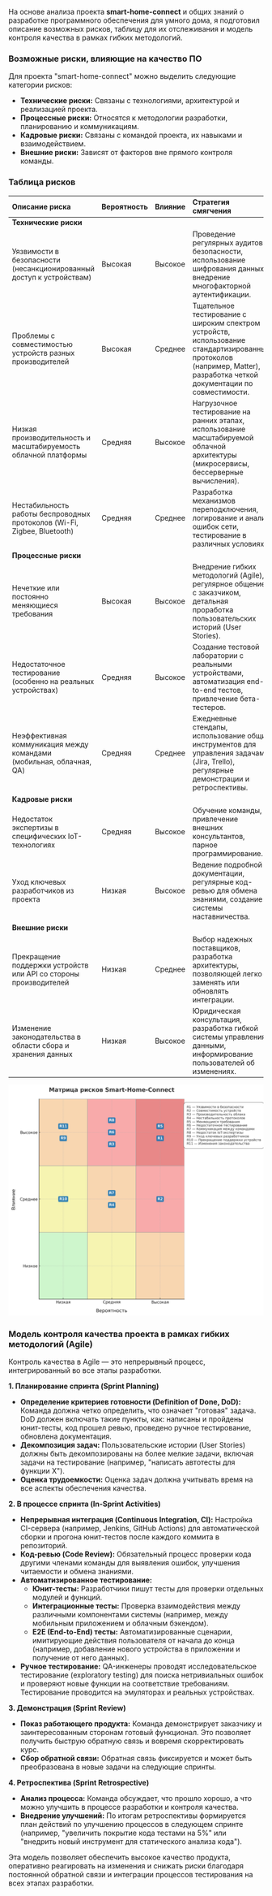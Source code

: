 На основе анализа проекта **smart-home-connect** и общих знаний о разработке программного обеспечения для умного дома, я подготовил описание возможных рисков, таблицу для их отслеживания и модель контроля качества в рамках гибких методологий.

### Возможные риски, влияющие на качество ПО

Для проекта "smart-home-connect" можно выделить следующие категории рисков:

*   **Технические риски:** Связаны с технологиями, архитектурой и реализацией проекта.
*   **Процессные риски:** Относятся к методологии разработки, планированию и коммуникациям.
*   **Кадровые риски:** Связаны с командой проекта, их навыками и взаимодействием.
*   **Внешние риски:** Зависят от факторов вне прямого контроля команды.

### Таблица рисков

| Описание риска | Вероятность | Влияние | Стратегия смягчения |
| :--- | :--- | :--- | :--- |
| **Технические риски** |
| Уязвимости в безопасности (несанкционированный доступ к устройствам) | Высокая | Высокое | Проведение регулярных аудитов безопасности, использование шифрования данных, внедрение многофакторной аутентификации. |
| Проблемы с совместимостью устройств разных производителей | Высокая | Среднее | Тщательное тестирование с широким спектром устройств, использование стандартизированных протоколов (например, Matter), разработка четкой документации по совместимости. |
| Низкая производительность и масштабируемость облачной платформы | Средняя | Высокое | Нагрузочное тестирование на ранних этапах, использование масштабируемой облачной архитектуры (микросервисы, бессерверные вычисления). |
| Нестабильность работы беспроводных протоколов (Wi-Fi, Zigbee, Bluetooth) | Средняя | Среднее | Разработка механизмов переподключения, логирование и анализ ошибок сети, тестирование в различных условиях. |
| **Процессные риски** |
| Нечеткие или постоянно меняющиеся требования | Высокая | Высокое | Внедрение гибких методологий (Agile), регулярное общение с заказчиком, детальная проработка пользовательских историй (User Stories). |
| Недостаточное тестирование (особенно на реальных устройствах) | Средняя | Высокое | Создание тестовой лаборатории с реальными устройствами, автоматизация end-to-end тестов, привлечение бета-тестеров. |
| Неэффективная коммуникация между командами (мобильная, облачная, QA) | Средняя | Среднее | Ежедневные стендапы, использование общих инструментов для управления задачами (Jira, Trello), регулярные демонстрации и ретроспективы. |
| **Кадровые риски** |
| Недостаток экспертизы в специфических IoT-технологиях | Средняя | Высокое | Обучение команды, привлечение внешних консультантов, парное программирование. |
| Уход ключевых разработчиков из проекта | Низкая | Высокое | Ведение подробной документации, регулярные код-ревью для обмена знаниями, создание системы наставничества. |
| **Внешние риски** |
| Прекращение поддержки устройств или API со стороны производителей | Низкая | Среднее | Выбор надежных поставщиков, разработка архитектуры, позволяющей легко заменять или обновлять интеграции. |
| Изменение законодательства в области сбора и хранения данных | Низкая | Высокое | Юридическая консультация, разработка гибкой системы управления данными, информирование пользователей об изменениях. |

![Матрица рисков](smart_home_connect_risk_matrix_clean.png)

### Модель контроля качества проекта в рамках гибких методологий (Agile)

Контроль качества в Agile — это непрерывный процесс, интегрированный во все этапы разработки.

**1. Планирование спринта (Sprint Planning)**

*   **Определение критериев готовности (Definition of Done, DoD):** Команда должна четко определить, что означает "готовая" задача. DoD должен включать такие пункты, как: написаны и пройдены юнит-тесты, код прошел ревью, проведено ручное тестирование, обновлена документация.
*   **Декомпозиция задач:** Пользовательские истории (User Stories) должны быть декомпозированы на более мелкие задачи, включая задачи на тестирование (например, "написать автотесты для функции Х").
*   **Оценка трудоемкости:** Оценка задач должна учитывать время на все аспекты обеспечения качества.

**2. В процессе спринта (In-Sprint Activities)**

*   **Непрерывная интеграция (Continuous Integration, CI):** Настройка CI-сервера (например, Jenkins, GitHub Actions) для автоматической сборки и прогона юнит-тестов после каждого коммита в репозиторий.
*   **Код-ревью (Code Review):** Обязательный процесс проверки кода другими членами команды для выявления ошибок, улучшения читаемости и обмена знаниями.
*   **Автоматизированное тестирование:**
    *   **Юнит-тесты:** Разработчики пишут тесты для проверки отдельных модулей и функций.
    *   **Интеграционные тесты:** Проверка взаимодействия между различными компонентами системы (например, между мобильным приложением и облачным бэкендом).
    *   **E2E (End-to-End) тесты:** Автоматизированные сценарии, имитирующие действия пользователя от начала до конца (например, добавление нового устройства в приложении и получение от него данных).
*   **Ручное тестирование:** QA-инженеры проводят исследовательское тестирование (exploratory testing) для поиска нетривиальных ошибок и проверяют новые функции на соответствие требованиям. Тестирование проводится на эмуляторах и реальных устройствах.

**3. Демонстрация (Sprint Review)**

*   **Показ работающего продукта:** Команда демонстрирует заказчику и заинтересованным сторонам готовый функционал. Это позволяет получить быструю обратную связь и вовремя скорректировать курс.
*   **Сбор обратной связи:** Обратная связь фиксируется и может быть преобразована в новые задачи на следующие спринты.

**4. Ретроспектива (Sprint Retrospective)**

*   **Анализ процесса:** Команда обсуждает, что прошло хорошо, а что можно улучшить в процессе разработки и контроля качества.
*   **Внедрение улучшений:** По итогам ретроспективы формируется план действий по улучшению процессов в следующем спринте (например, "увеличить покрытие кода тестами на 5%" или "внедрить новый инструмент для статического анализа кода").

Эта модель позволяет обеспечить высокое качество продукта, оперативно реагировать на изменения и снижать риски благодаря постоянной обратной связи и интеграции процессов тестирования на всех этапах разработки.
